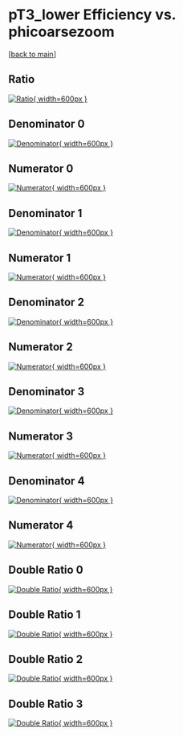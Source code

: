 # pT3_lower Efficiency vs. phicoarsezoom

[[back to main](./)]



## Ratio

[![Ratio](../mtv/var/pT3_lower_vtr_11_-1_eff_phicoarsezoom.png){ width=600px }](../mtv/var/pT3_lower_vtr_11_-1_eff_phicoarsezoom.pdf)

## Denominator 0

[![Denominator](../mtv/den/pT3_lower_vtr_11_-1_eff_phicoarsezoom_den0.png){ width=600px }](../mtv/den/pT3_lower_vtr_11_-1_eff_phicoarsezoom_den0.pdf)

## Numerator 0

[![Numerator](../mtv/num/pT3_lower_vtr_11_-1_eff_phicoarsezoom_num0.png){ width=600px }](../mtv/num/pT3_lower_vtr_11_-1_eff_phicoarsezoom_num0.pdf)

## Denominator 1

[![Denominator](../mtv/den/pT3_lower_vtr_11_-1_eff_phicoarsezoom_den1.png){ width=600px }](../mtv/den/pT3_lower_vtr_11_-1_eff_phicoarsezoom_den1.pdf)

## Numerator 1

[![Numerator](../mtv/num/pT3_lower_vtr_11_-1_eff_phicoarsezoom_num1.png){ width=600px }](../mtv/num/pT3_lower_vtr_11_-1_eff_phicoarsezoom_num1.pdf)

## Denominator 2

[![Denominator](../mtv/den/pT3_lower_vtr_11_-1_eff_phicoarsezoom_den2.png){ width=600px }](../mtv/den/pT3_lower_vtr_11_-1_eff_phicoarsezoom_den2.pdf)

## Numerator 2

[![Numerator](../mtv/num/pT3_lower_vtr_11_-1_eff_phicoarsezoom_num2.png){ width=600px }](../mtv/num/pT3_lower_vtr_11_-1_eff_phicoarsezoom_num2.pdf)

## Denominator 3

[![Denominator](../mtv/den/pT3_lower_vtr_11_-1_eff_phicoarsezoom_den3.png){ width=600px }](../mtv/den/pT3_lower_vtr_11_-1_eff_phicoarsezoom_den3.pdf)

## Numerator 3

[![Numerator](../mtv/num/pT3_lower_vtr_11_-1_eff_phicoarsezoom_num3.png){ width=600px }](../mtv/num/pT3_lower_vtr_11_-1_eff_phicoarsezoom_num3.pdf)

## Denominator 4

[![Denominator](../mtv/den/pT3_lower_vtr_11_-1_eff_phicoarsezoom_den4.png){ width=600px }](../mtv/den/pT3_lower_vtr_11_-1_eff_phicoarsezoom_den4.pdf)

## Numerator 4

[![Numerator](../mtv/num/pT3_lower_vtr_11_-1_eff_phicoarsezoom_num4.png){ width=600px }](../mtv/num/pT3_lower_vtr_11_-1_eff_phicoarsezoom_num4.pdf)

## Double Ratio 0

[![Double Ratio](../mtv/ratio/pT3_lower_vtr_11_-1_eff_phicoarsezoom_ratio0.png){ width=600px }](../mtv/ratio/pT3_lower_vtr_11_-1_eff_phicoarsezoom_ratio0.pdf)

## Double Ratio 1

[![Double Ratio](../mtv/ratio/pT3_lower_vtr_11_-1_eff_phicoarsezoom_ratio1.png){ width=600px }](../mtv/ratio/pT3_lower_vtr_11_-1_eff_phicoarsezoom_ratio1.pdf)

## Double Ratio 2

[![Double Ratio](../mtv/ratio/pT3_lower_vtr_11_-1_eff_phicoarsezoom_ratio2.png){ width=600px }](../mtv/ratio/pT3_lower_vtr_11_-1_eff_phicoarsezoom_ratio2.pdf)

## Double Ratio 3

[![Double Ratio](../mtv/ratio/pT3_lower_vtr_11_-1_eff_phicoarsezoom_ratio3.png){ width=600px }](../mtv/ratio/pT3_lower_vtr_11_-1_eff_phicoarsezoom_ratio3.pdf)

